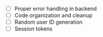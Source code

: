- [ ] Proper error handling in backend
- [ ] Code organization and cleanup
- [ ] Random user ID generation
- [ ] Session tokens
